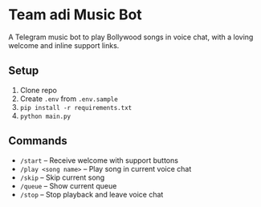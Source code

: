 # Team adi Music Bot

A Telegram music bot to play Bollywood songs in voice chat, with a loving welcome and inline support links.

## Setup

1. Clone repo  
2. Create `.env` from `.env.sample`  
3. `pip install -r requirements.txt`  
4. `python main.py`

## Commands

- `/start` – Receive welcome with support buttons  
- `/play <song name>` – Play song in current voice chat  
- `/skip` – Skip current song  
- `/queue` – Show current queue  
- `/stop` – Stop playback and leave voice chat
